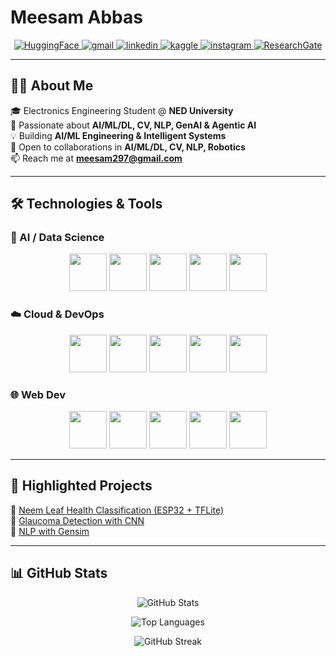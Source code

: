 # Meesam Abbas

<div align="center">
  <a href="https://huggingface.co/imeesam" target="_blank" rel="nofollow noopener noreferrer">
    <img alt="HuggingFace" src="https://img.shields.io/badge/HuggingFace-ffcc00?logo=huggingface&logoColor=black&style=for-the-badge"/>
  </a>
  <a href="mailto:meesam297@gmail.com" target="_blank" rel="nofollow noopener noreferrer">
    <img alt="gmail" src="https://img.shields.io/badge/gmail-%23D14836.svg?&style=for-the-badge&logo=Gmail&logoColor=white"/>
  </a>
  <a href="https://www.linkedin.com/in/meesam-abbas-6b7989257" target="_blank" rel="nofollow noopener noreferrer">
    <img alt="linkedin" src="https://img.shields.io/badge/linkedin-%230077B5.svg?&style=for-the-badge&logo=LinkedIn&logoColor=white"/>
  </a>
  <a href="https://www.kaggle.com/meesamrizvi" target="_blank" rel="nofollow noopener noreferrer">
    <img alt="kaggle" src="https://img.shields.io/badge/Kaggle-20BEFF?logo=kaggle&logoColor=white&style=for-the-badge"/>
  </a>
  <a href="https://www.instagram.com/i._.meesam/" target="_blank" rel="nofollow noopener noreferrer">
    <img alt="instagram" src="https://img.shields.io/badge/Instagram-E4405F?logo=instagram&logoColor=white&style=for-the-badge"/>
  </a>
  <a href="https://www.researchgate.net/profile/Meesam-Abbas-3?ev=hdr_xprf" target="_blank" rel="nofollow noopener noreferrer">
    <img alt="ResearchGate" src="https://img.shields.io/badge/ResearchGate-00CCBB?logo=researchgate&logoColor=white&style=for-the-badge"/>
  </a>
</div>

---

## 👨‍💻 About Me  

🎓 Electronics Engineering Student @ **NED University**  
🚀 Passionate about **AI/ML/DL, CV, NLP, GenAI & Agentic AI**  
💡 Building **AI/ML Engineering & Intelligent Systems**  
🤝 Open to collaborations in **AI/ML/DL, CV, NLP, Robotics**  
📫 Reach me at **meesam297@gmail.com**

---

## 🛠️ Technologies & Tools  

### 🤖 AI / Data Science  
<p align="center">
  <img src="https://upload.wikimedia.org/wikipedia/commons/1/1b/Keras_logo.svg" width="60" />
  <img src="https://upload.wikimedia.org/wikipedia/commons/2/2d/Tensorflow_logo.svg" width="60" />
  <img src="https://upload.wikimedia.org/wikipedia/commons/e/ed/Pandas_logo.svg" width="60" />
  <img src="https://upload.wikimedia.org/wikipedia/commons/8/84/Matplotlib_icon.svg" width="60" />
  <img src="https://upload.wikimedia.org/wikipedia/commons/0/05/Scikit_learn_logo_small.svg" width="60" />
</p>

### ☁️ Cloud & DevOps  
<p align="center">
  <img src="https://upload.wikimedia.org/wikipedia/commons/6/62/Amazon_Web_Services_Logo.svg" width="60" />
  <img src="https://upload.wikimedia.org/wikipedia/commons/9/9c/Logo_Docker.svg" width="60" />
  <img src="https://upload.wikimedia.org/wikipedia/commons/3/39/Kubernetes_logo_without_workmark.svg" width="60" />
  <img src="https://upload.wikimedia.org/wikipedia/commons/4/4e/Git_icon.svg" width="60" />
  <img src="https://upload.wikimedia.org/wikipedia/commons/e/e9/Jenkins_logo.svg" width="60" />
</p>

### 🌐 Web Dev  
<p align="center">
  <img src="https://upload.wikimedia.org/wikipedia/commons/6/61/HTML5_logo_and_wordmark.svg" width="60" />
  <img src="https://upload.wikimedia.org/wikipedia/commons/d/d5/CSS3_logo_and_wordmark.svg" width="60" />
  <img src="https://upload.wikimedia.org/wikipedia/commons/6/6a/JavaScript-logo.png" width="60" />
  <img src="https://upload.wikimedia.org/wikipedia/commons/a/a7/React-icon.svg" width="60" />
  <img src="https://upload.wikimedia.org/wikipedia/commons/4/49/Redux.png" width="60" />
</p>


---

## 🚀 Highlighted Projects  

🌟 [Neem Leaf Health Classification (ESP32 + TFLite)](https://github.com/imeesam/neem_leave_detection)  
🌟 [Glaucoma Detection with CNN](https://github.com/imeesam/Glaucoma_Detection)  
🌟 [NLP with Gensim](https://github.com/imeesam/NLP_with_Gensim)  

---

## 📊 GitHub Stats  

<p align="center">
  <img src="https://github-readme-stats.vercel.app/api?username=imeesam&show_icons=true&theme=dark" alt="GitHub Stats" />
</p>

<p align="center">
  <img src="https://github-readme-stats.vercel.app/api/top-langs/?username=imeesam&layout=compact&theme=dark" alt="Top Languages" />
</p>

<p align="center">
  <img src="https://github-readme-streak-stats.herokuapp.com/?user=imeesam&theme=dark" alt="GitHub Streak" />
</p>
